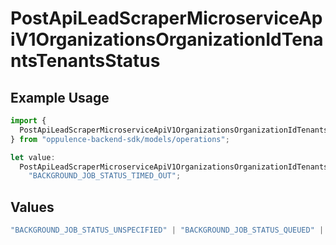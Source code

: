 # PostApiLeadScraperMicroserviceApiV1OrganizationsOrganizationIdTenantsTenantsStatus

## Example Usage

```typescript
import {
  PostApiLeadScraperMicroserviceApiV1OrganizationsOrganizationIdTenantsTenantsStatus,
} from "oppulence-backend-sdk/models/operations";

let value:
  PostApiLeadScraperMicroserviceApiV1OrganizationsOrganizationIdTenantsTenantsStatus =
    "BACKGROUND_JOB_STATUS_TIMED_OUT";
```

## Values

```typescript
"BACKGROUND_JOB_STATUS_UNSPECIFIED" | "BACKGROUND_JOB_STATUS_QUEUED" | "BACKGROUND_JOB_STATUS_IN_PROGRESS" | "BACKGROUND_JOB_STATUS_COMPLETED" | "BACKGROUND_JOB_STATUS_FAILED" | "BACKGROUND_JOB_STATUS_CANCELLED" | "BACKGROUND_JOB_STATUS_TIMED_OUT"
```